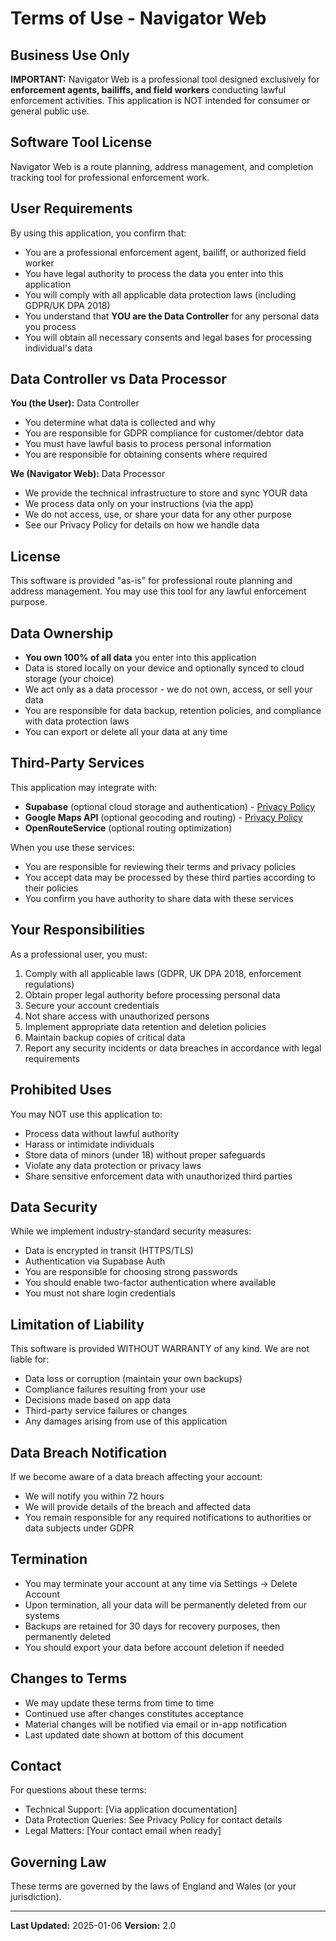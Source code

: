 # Terms of Use - Navigator Web

## Business Use Only

**IMPORTANT:** Navigator Web is a professional tool designed exclusively for **enforcement agents, bailiffs, and field workers** conducting lawful enforcement activities. This application is NOT intended for consumer or general public use.

## Software Tool License

Navigator Web is a route planning, address management, and completion tracking tool for professional enforcement work.

## User Requirements

By using this application, you confirm that:
- You are a professional enforcement agent, bailiff, or authorized field worker
- You have legal authority to process the data you enter into this application
- You will comply with all applicable data protection laws (including GDPR/UK DPA 2018)
- You understand that **YOU are the Data Controller** for any personal data you process
- You will obtain all necessary consents and legal bases for processing individual's data

## Data Controller vs Data Processor

**You (the User):** Data Controller
- You determine what data is collected and why
- You are responsible for GDPR compliance for customer/debtor data
- You must have lawful basis to process personal information
- You are responsible for obtaining consents where required

**We (Navigator Web):** Data Processor
- We provide the technical infrastructure to store and sync YOUR data
- We process data only on your instructions (via the app)
- We do not access, use, or share your data for any other purpose
- See our Privacy Policy for details on how we handle data

## License

This software is provided "as-is" for professional route planning and address management. You may use this tool for any lawful enforcement purpose.

## Data Ownership

- **You own 100% of all data** you enter into this application
- Data is stored locally on your device and optionally synced to cloud storage (your choice)
- We act only as a data processor - we do not own, access, or sell your data
- You are responsible for data backup, retention policies, and compliance with data protection laws
- You can export or delete all your data at any time

## Third-Party Services

This application may integrate with:
- **Supabase** (optional cloud storage and authentication) - [Privacy Policy](https://supabase.com/privacy)
- **Google Maps API** (optional geocoding and routing) - [Privacy Policy](https://policies.google.com/privacy)
- **OpenRouteService** (optional routing optimization)

When you use these services:
- You are responsible for reviewing their terms and privacy policies
- You accept data may be processed by these third parties according to their policies
- You confirm you have authority to share data with these services

## Your Responsibilities

As a professional user, you must:
1. Comply with all applicable laws (GDPR, UK DPA 2018, enforcement regulations)
2. Obtain proper legal authority before processing personal data
3. Secure your account credentials
4. Not share access with unauthorized persons
5. Implement appropriate data retention and deletion policies
6. Maintain backup copies of critical data
7. Report any security incidents or data breaches in accordance with legal requirements

## Prohibited Uses

You may NOT use this application to:
- Process data without lawful authority
- Harass or intimidate individuals
- Store data of minors (under 18) without proper safeguards
- Violate any data protection or privacy laws
- Share sensitive enforcement data with unauthorized third parties

## Data Security

While we implement industry-standard security measures:
- Data is encrypted in transit (HTTPS/TLS)
- Authentication via Supabase Auth
- You are responsible for choosing strong passwords
- You should enable two-factor authentication where available
- You must not share login credentials

## Limitation of Liability

This software is provided WITHOUT WARRANTY of any kind. We are not liable for:
- Data loss or corruption (maintain your own backups)
- Compliance failures resulting from your use
- Decisions made based on app data
- Third-party service failures or changes
- Any damages arising from use of this application

## Data Breach Notification

If we become aware of a data breach affecting your account:
- We will notify you within 72 hours
- We will provide details of the breach and affected data
- You remain responsible for any required notifications to authorities or data subjects under GDPR

## Termination

- You may terminate your account at any time via Settings → Delete Account
- Upon termination, all your data will be permanently deleted from our systems
- Backups are retained for 30 days for recovery purposes, then permanently deleted
- You should export your data before account deletion if needed

## Changes to Terms

- We may update these terms from time to time
- Continued use after changes constitutes acceptance
- Material changes will be notified via email or in-app notification
- Last updated date shown at bottom of this document

## Contact

For questions about these terms:
- Technical Support: [Via application documentation]
- Data Protection Queries: See Privacy Policy for contact details
- Legal Matters: [Your contact email when ready]

## Governing Law

These terms are governed by the laws of England and Wales (or your jurisdiction).

---

**Last Updated:** 2025-01-06
**Version:** 2.0
